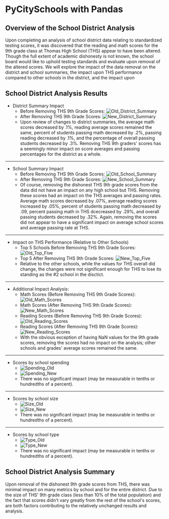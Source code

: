 # PyCitySchools with Pandas

## Overview of the School District Analysis
Upon completing an analysis of school district data relating to standardized testing scores, it was discovered that the reading and math scores for the 9th grade class at Thomas High School (THS) appear to have been altered.  Though the full extent of academic dishonesty is not known, the school board would like to uphold testing standards and evaluate upon removal of the altered scores.  We will explore the impact of the data removal on the district and school summaries, the impact upon THS performance compared to other schools in the district, and the impact upon

## School District Analysis Results
* District Summary Impact
  * Before Removing THS 9th Grade Scores:  ![Old_District_Summary](Resources/district_summary_old.PNG)
  * After Removing THS 9th Grade Scores:  ![New_District_Summary](Resources/district_summary_new.PNG)
  * Upon review of changes to district summaries, the average math scores decreased by .1%, reading average scores remained the same, percent of students passing math decreased by .2%, passing reading decreased by .1%, and the percentage of overall passing students decreased by .3%.  Removing THS 9th graders' scores has a seemingly minor impact on score averages and passing percentages for the district as a whole.

***

* School Summary Impact
  * Before Removing THS 9th Grade Scores:  ![Old_School_Summary](Resources/school_summary_old.PNG)
  * After Removing THS 9th Grade Scores:  ![New_School_Summary](Resources/school_summary_new.PNG)
  * Of course, removing the dishonest THS 9th grade scores from the data did not have an impact on any high school but THS.  Removing these scores had an impact on the THS averages and passing rates.  Average math scores decreased by .07%, average reading scores increased by .05%, percent of students passing math decreased by .09, percent passing math in THS dcecreased by .29%, and overall passing students decreased by .32%.  Again, removing the scores did not appear to have a significant impact on average school scores and average passing rate at THS.

***

* Impact on THS Performance (Relative to Other Schools)
  * Top 5 Schools Before Removing THS 9th Grade Scores:  ![Old_Top_Five](Resources/old_top_five.PNG)
  * Top 5 After Removing THS 9th Grade Scores:  ![New_Top_Five](Resources/new_top_five.PNG)
  * Relative to the other schools, while the values for THS overall did change, the changes were not significant enough for THS to lose its standing as the #2 school in the disctict.

***

* Additional Impact Analysis:
  * Math Scores (Before Removing THS 9th Grade Scores):  
  ![Old_Math_Scores](Resources/math_scores_by_grade_old.PNG)
  * Math Scores (After Removing THS 9th Grade Scores):  
  ![New_Math_Scores](Resources/math_scores_by_grade_new.PNG)
  * Reading Scores (Before Removing THS 9th Grade Scores):  
  ![Old_Reading_Scores](Resources/reading_scores_by_grade_old.PNG)
  * Reading Scores (After Removing THS 9th Grade Scores):  
  ![New_Reading_Scores](Resources/reading_scores_by_grade_new.PNG)
  * With the obvious exception of having NaN values for the 9th grade scores, removing the scores had no impact on the analysis; other schools and grades' average scores remained the same.

***

   * Scores by school spending
     * ![Spending_Old](Resources/spending_old.PNG)
     * ![Spending_New](Resources/spending_new.PNG)
     * There was no significant impact (may be measurable in tenths or hundredths of a percent).

***

   * Scores by school size
     * ![Size_Old](Resources/size_old.PNG)
     * ![Size_New](Resources/size_new.PNG)
     * There was no significant impact (may be measurable in tenths or hundredths of a percent).

***

  * Scores by school type
    * ![Type_Old](Resources/type_old.PNG)
    * ![Type_New](Resources/type_new.PNG)
    * There was no significant impact (may be measurable in tenths or hundredths of a percent).

## School District Analysis Summary
Upon removal of the dishonest 9th grade scores from THS, there was minimal impact on many metrics by school and for the entire district.  Due to the size of THS' 9th grade class (less than 10% of the total population) and the fact that scores didn't vary greatly from the rest of the school's scores, are both factors contributing to the relatively unchanged results and analysis.
